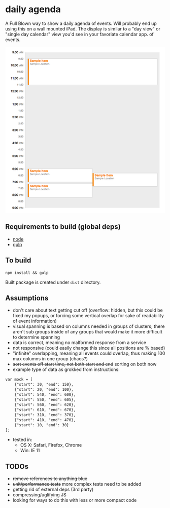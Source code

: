 # daily agenda
A Full Blown way to show a daily agenda of events.  Will probably end up using this
on a wall mounted iPad.  The display is similar to a "day view" or "single day calendar" view
you'd see in your favoriate calendar app.
of events.

![Alt text](agenda.png "A screenshot of a rendered single day calendar")

## Requirements to build (global deps)
- [node](http://nodejs.org)
- [gulp](http://gulpjs.com)

## To build
```
npm install && gulp
```

Built package is created under `dist` directory.

## Assumptions
- don't care about text getting cut off (overflow: hidden, but this could be fixed my popups, or forcing some vertical overlap for sake of readability of event information)
- visual spanning is based on columns needed in groups of clusters; there aren't sub groups inside of any groups that would make it more difficult to determine spanning
- data is correct, meaning no malformed response from a service
- not responsive (could easily change this since all positions are % based)
- "infinite" overlapping, meaning all events could overlap, thus making 100 max columns in one group (chaos?)
- ~~sort events off start time, not both start and end~~ sorting on both now
- example type of data as grokked from instructions:
```
var mock = [
    {"start": 30, "end": 150},
    {"start": 20, "end": 100},
    {"start": 540, "end": 600},
    {"start": 550, "end": 605},
    {"start": 560, "end": 620},
    {"start": 610, "end": 670},
    {"start": 310, "end": 370},
    {"start": 410, "end": 470},
    {"start": 10, "end": 30}
];
```
- tested in:
    - OS X: Safari, Firefox, Chrome
    - Win: IE 11


## TODOs
- ~~remove references to anything blue~~
- ~~unit/performance tests~~ more complex tests need to be added
- getting rid of external deps (3rd party)
- compressing/uglifying JS
- looking for ways to do this with less or more compact code

